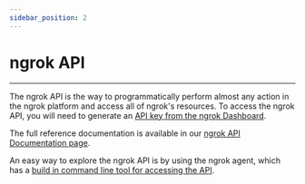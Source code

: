 ```yaml
---
sidebar_position: 2
---
```


# ngrok API
--------------

The ngrok API is the way to programmatically perform almost any action in the ngrok platform and access all of ngrok's resources. To access the ngrok API, you will need to generate an [API key from the ngrok Dashboard](https://dashboard.ngrok.com/api).

The full reference documentation is available in our [ngrok API Documentation page](/api).

An easy way to explore the ngrok API is by using the ngrok agent, which has a [build in command line tool for accessing the API](/ngrok-agent/ngrok#ngrok-api).
